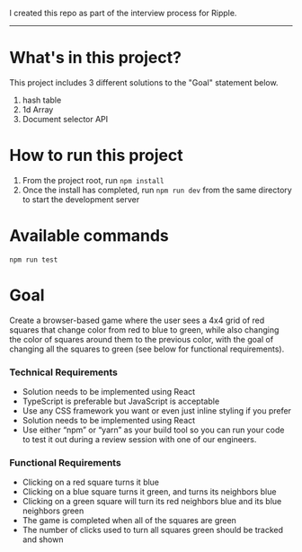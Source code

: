 I created this repo as part of the interview process for Ripple.

---

# What's in this project?

This project includes 3 different solutions to the "Goal" statement below.

1. hash table
2. 1d Array
3. Document selector API

# How to run this project

1. From the project root, run `npm install`
2. Once the install has completed, run `npm run dev` from the same directory to start the development server

# Available commands

`npm run test`

# Goal

Create a browser-based game where the user sees a 4x4 grid of red squares that change color from red to blue to green, while also changing the color of squares around them to the previous color, with the goal of changing all the squares to green (see below for functional requirements).

### Technical Requirements

- Solution needs to be implemented using React
- TypeScript is preferable but JavaScript is acceptable
- Use any CSS framework you want or even just inline styling if you prefer
- Solution needs to be implemented using React
- Use either “npm” or “yarn” as your build tool so you can run your code to test it out during a review session with one of our engineers.

### Functional Requirements

- Clicking on a red square turns it blue
- Clicking on a blue square turns it green, and turns its neighbors blue
- Clicking on a green square will turn its red neighbors blue and its blue neighbors green
- The game is completed when all of the squares are green
- The number of clicks used to turn all squares green should be tracked and shown
